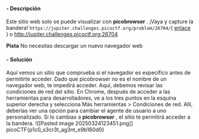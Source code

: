 #### - **Descripción** 

Este sitio web solo se puede visualizar con **picobrowser** . ¡Vaya y capture la bandera! `https://jupiter.challenges.picoctf.org/problem/26704/`( [enlace](https://jupiter.challenges.picoctf.org/problem/26704/) ) o http://jupiter.challenges.picoctf.org:26704

**Pista**
No necesitas descargar un nuevo navegador web
#### - **Solución** 
Aquí vemos un sitio que comprueba si el navegador es específico antes de permitirte acceder. Dado que picobrowser no es el nombre de un navegador web, te impedirá acceder. Aquí, debemos revisar las condiciones de red del sitio. En Chrome, después de acceder a las herramientas para desarrolladores, ve a los tres puntos en la esquina superior derecha y selecciona Más herramientas > Condiciones de red. Allí, deberías ver una opción para cambiar el agente de usuario a uno personalizado. Si lo cambias a **picobrowser** , el sitio te permitirá acceder a la bandera.
![[Pasted image 20250324123451.png]]
picoCTF{p1c0_s3cr3t_ag3nt_e9b160d0}